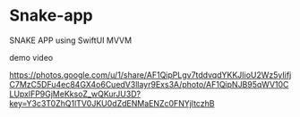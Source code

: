 # Snake-app

SNAKE APP using SwiftUI
MVVM


demo video


https://photos.google.com/u/1/share/AF1QipPLgv7tddvqdYKKJIioU2Wz5yIifjC7MzC5DFu4ec84GX4o6CuedV3llayr9Exs3A/photo/AF1QipNJB95qWV10CLUpxlFP9GjMeKksoZ_wQKurJU3D?key=Y3c3T0ZhQ1lTV0JKU0dZdENMaENZc0FNYjltczhB
